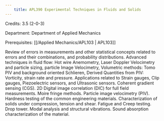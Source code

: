 ```yaml
---
    title: APL390 Experimental Techniques in Fluids and Solids
---
```

Credits: 3.5 (2-0-3)

Department: Department of Applied Mechanics

Prerequisites: [[/Applied Mechanics/APL103 | APL103]]

Review of errors in measurements and other statistical concepts related to errors and their combinations, and probability distributions. Advanced techniques in fluid flow: Hot wire Anemometry, Laser Doppler Velocimetry and particle sizing, particle Image Velocimetry, Volumetric methods: Tomo PIV and background oriented Schlieren, Derived Quantities from PIV: Vorticity, strain rate and pressure. Applications related to Strain gauges, Clip gauges, Piezoelectric sensors, and Ultrasonic sensors. Coherent gradient sensing (CGS). 2D Digital image correlation (DIC) for full field measurements. Moire fringe methods. Particle image velocimetry (PIV). Hardness testing of the common engineering materials. Characterization of solids under compression, tension and shear. Fatigue and Creep testing. Drop tower. Modal analysis and structural vibrations. Sound absorption characterization of the material.